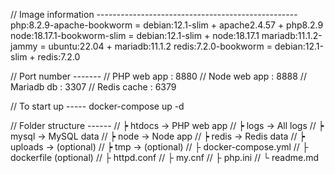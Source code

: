 // Image information --------------------------------------------------
php:8.2.9-apache-bookworm  = debian:12.1-slim + apache2.4.57 + php8.2.9
node:18.17.1-bookworm-slim = debian:12.1-slim + node:18.17.1
mariadb:11.1.2-jammy       = ubuntu:22.04     + mariadb:11.1.2
redis:7.2.0-bookworm       = debian:12.1-slim + redis:7.2.0

// Port number -------
// PHP web app  : 8880
// Node web app : 8888
// Mariadb db   : 3307
// Redis cache  : 6379

// To start up -----
docker-compose up -d

// Folder structure ------
// ┝ htdocs  → PHP web app
// ┝ logs    → All logs
// ┝ mysql   → MySQL data
// ┝ node    → Node app
// ┝ redis   → Redis data
// ┝ uploads → (optional)
// ┝ tmp     → (optional)
// ├ docker-compose.yml
// ├ dockerfile (optional)
// ├ httpd.conf
// ├ my.cnf
// ├ php.ini
// └ readme.md
